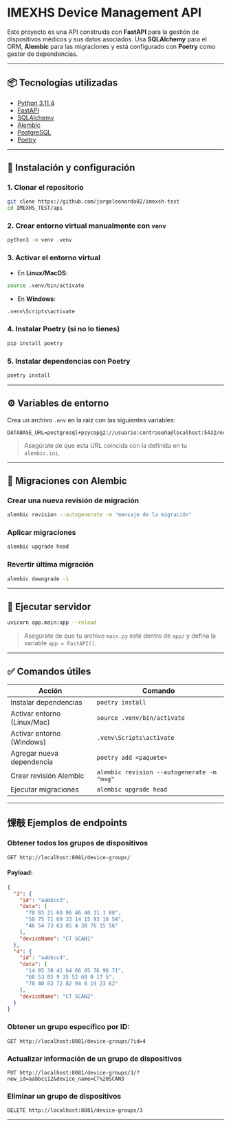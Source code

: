 # IMEXHS Device Management API

Este proyecto es una API construida con **FastAPI** para la gestión de dispositivos médicos y sus datos asociados. Usa **SQLAlchemy** para el ORM, **Alembic** para las migraciones y está configurado con **Poetry** como gestor de dependencias.

---

## 📦 Tecnologías utilizadas

- [Python 3.11.4](https://www.python.org/downloads/release/python-3114/)
- [FastAPI](https://fastapi.tiangolo.com/)
- [SQLAlchemy](https://docs.sqlalchemy.org/)
- [Alembic](https://alembic.sqlalchemy.org/)
- [PostgreSQL](https://www.postgresql.org/)
- [Poetry](https://python-poetry.org/)

---

## 🚀 Instalación y configuración

### 1. Clonar el repositorio

```bash
git clone https://github.com/jorgeleonardo02/imexsh-test
cd IMEXHS_TEST/api
```

### 2. Crear entorno virtual manualmente con `venv`

```bash
python3 -m venv .venv
```

### 3. Activar el entorno virtual

- En **Linux/MacOS**:

```bash
source .venv/bin/activate
```

- En **Windows**:

```bash
.venv\Scripts\activate
```

### 4. Instalar Poetry (si no lo tienes)

```bash
pip install poetry
```

### 5. Instalar dependencias con Poetry

```bash
poetry install
```

---

## ⚙️ Variables de entorno

Crea un archivo `.env` en la raíz con las siguientes variables:

```env
DATABASE_URL=postgresql+psycopg2://usuario:contraseña@localhost:5432/nombre_bd
```

> Asegúrate de que esta URL coincida con la definida en tu `alembic.ini`.

---

## 📄 Migraciones con Alembic

### Crear una nueva revisión de migración

```bash
alembic revision --autogenerate -m "mensaje de la migración"
```

### Aplicar migraciones

```bash
alembic upgrade head
```

### Revertir última migración

```bash
alembic downgrade -1
```

---

## 🧪 Ejecutar servidor

```bash
uvicorn app.main:app --reload
```

> Asegúrate de que tu archivo `main.py` esté dentro de `app/` y defina la variable `app = FastAPI()`.

---

## ✅ Comandos útiles

| Acción                      | Comando                                    |
|----------------------------|--------------------------------------------|
| Instalar dependencias      | `poetry install`                           |
| Activar entorno (Linux/Mac)| `source .venv/bin/activate`                |
| Activar entorno (Windows)  | `.venv\Scripts\activate`                 |
| Agregar nueva dependencia  | `poetry add <paquete>`                     |
| Crear revisión Alembic     | `alembic revision --autogenerate -m "msg"` |
| Ejecutar migraciones       | `alembic upgrade head`                     |

---


## 馃攲 Ejemplos de endpoints

### Obtener todos los grupos de dispositivos

```http
GET http://localhost:8081/device-groups/
```

#### Payload:

```json
{
  "3": {
    "id": "aabbcc3",
    "data": [
      "78 83 21 68 96 46 40 11 1 88",
      "58 75 71 69 33 14 15 93 18 54",
      "46 54 73 63 85 4 30 76 15 56"
    ],
    "deviceName": "CT SCAN1"
  },
  "4": {
    "id": "aabbcc4",
    "data": [
      "14 85 30 41 64 66 85 76 96 71",
      "68 53 85 9 35 52 68 0 17 5",
      "78 40 83 72 82 94 8 19 23 62"
    ],
    "deviceName": "CT SCAN2"
  }
}
```

### Obtener un grupo específico por ID:

```http
GET http://localhost:8081/device-groups/?id=4
```

### Actualizar información de un grupo de dispositivos

```http
PUT http://localhost:8081/device-groups/3/?new_id=aabbcc12&device_name=CT%20SCAN3
```

### Eliminar un grupo de dispositivos

```http
DELETE http://localhost:8081/device-groups/3
```

---
